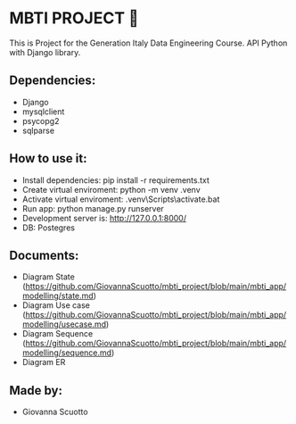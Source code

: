 # MBTI PROJECT 🔮
This is Project for the Generation Italy Data Engineering Course. API Python with Django library.

## Dependencies:
- Django
- mysqlclient
- psycopg2
- sqlparse

 ## How to use it:
- Install dependencies: pip install -r requirements.txt
- Create virtual enviroment: python -m venv .venv
- Activate virtual enviroment: .venv\Scripts\activate.bat
- Run app: python manage.py runserver
- Development server is: http://127.0.0.1:8000/
- DB: Postegres

## Documents:
- Diagram State (https://github.com/GiovannaScuotto/mbti_project/blob/main/mbti_app/modelling/state.md)
- Diagram Use case (https://github.com/GiovannaScuotto/mbti_project/blob/main/mbti_app/modelling/usecase.md)
- Diagram Sequence (https://github.com/GiovannaScuotto/mbti_project/blob/main/mbti_app/modelling/sequence.md)
- Diagram ER 

## Made by:
- Giovanna Scuotto